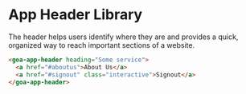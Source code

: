 # App Header Library

The header helps users identify where they are and provides a quick, organized way to reach important sections of a website.

```html
<goa-app-header heading="Some service">
  <a href="#aboutus">About Us</a>
  <a href="#signout" class="interactive">Signout</a>
</goa-app-header>
```
